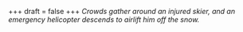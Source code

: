 
+++
draft = false
+++
_Crowds gather around an injured skier, and an emergency helicopter descends to airlift him off the snow._
